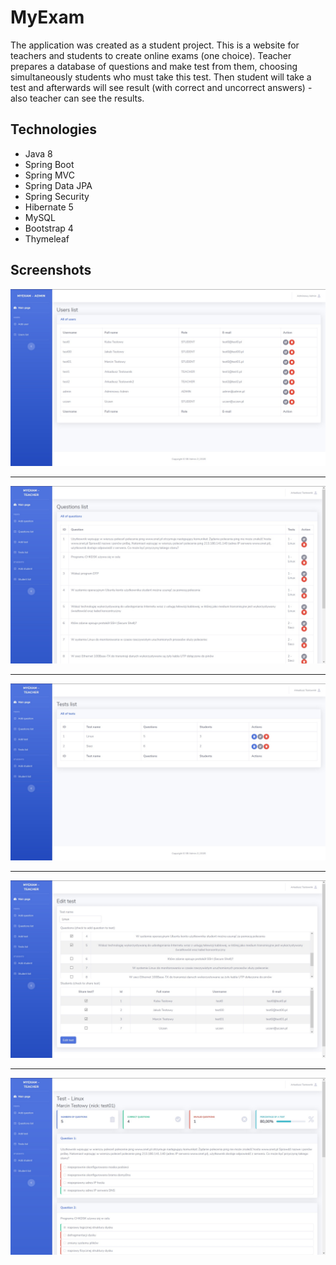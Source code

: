 # MyExam
The application was created as a student project. This is a website for teachers and students to create online exams (one choice). Teacher prepares a database of questions and make test from them, choosing simultaneously students who must take this test. Then student will take a test and afterwards will see result (with correct and uncorrect answers) - also teacher can see the results. 

## Technologies
* Java 8
* Spring Boot
* Spring MVC
* Spring Data JPA
* Spring Security
* Hibernate 5
* MySQL
* Bootstrap 4
* Thymeleaf


## Screenshots
![Admin user list](./images-readme/admin-user-list.jpg)

---

![Teacher question list](./images-readme/teacher-question-list.jpg)

---

![Teacher test list](./images-readme/teacher-test-list.jpg)

---

![Teacher edit test](./images-readme/teacher-edit-test.jpg)

---

![Teacher result test](./images-readme/teacher-result-test.jpg)
